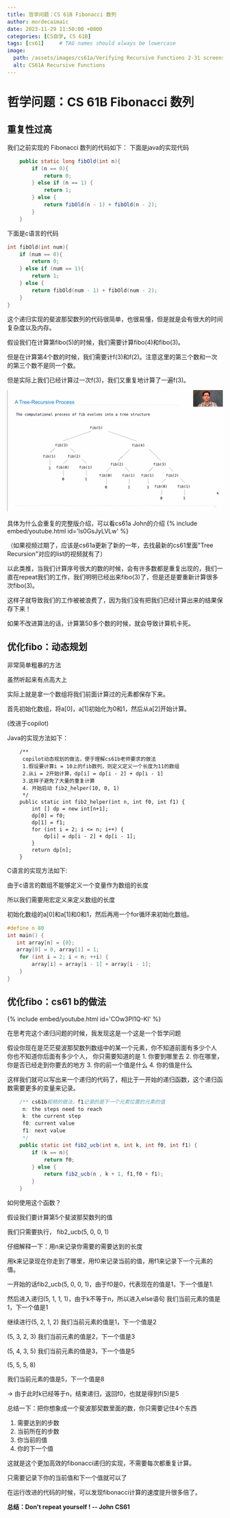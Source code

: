 ```yaml
---
title: 哲学问题：CS 61B Fibonacci 数列
author: mordecaimaic
date: 2023-11-29 11:50:00 +0800
categories: [CS自学, CS 61B]
tags: [cs61]     # TAG names should always be lowercase
image:
  path: /assets/images/cs61a/Verifying Recursive Functions 2-31 screenshot.png
  alt: CS61A Recursive Functions
---
```

# 哲学问题：CS 61B Fibonacci 数列

## 重复性过高
我们之前实现的 Fibonacci 数列的代码如下：
下面是java的实现代码

``` java
    public static long fibOld(int n){
        if (n == 0){
            return 0;
        } else if (n == 1) {
            return 1;
        } else {
            return fibOld(n - 1) + fibOld(n - 2);
        }
    }
```
下面是c语言的代码

```c
int fibOld(int num){
    if (num == 0){
        return 0;
    } else if (num == 1){
        return 1;
    } else {
        return fibOld(num - 1) + fibOld(num - 2);
    }
}
```
这个递归实现的斐波那契数列的代码很简单，也很易懂，但是就是会有很大的时间复杂度以及内存。

假设我们在计算第fibo(5)的时候，我们需要计算fibo(4)和fibo(3)。

但是在计算第4个数的时候，我们需要计f(3)和f(2)。注意这里的第三个数和一次的第三个数不是同一个数。

但是实际上我们已经计算过一次f(3)，我们又重复地计算了一遍f(3)。

!["fibonacci"](/assets/images/cs61a/Tree_Recursion_2-57_screenshot.png "fibonacci")

具体为什么会重复的完整版介绍，可以看cs61a John的介绍
{% include embed/youtube.html id='ls0GsJyLVLw' %}

（如果视频过期了，应该是cs61a更新了新的一年，去找最新的cs61里面"Tree Recursion"对应的list的视频就有了）

以此类推，当我们计算序号很大的数的时候，会有许多数都是重复出现的，我们一直在repeat我们的工作，我们明明已经出来fibo(3)了，但是还是要重新计算很多次fibo(3)。

这样子就导致我们的工作被被浪费了，因为我们没有把我们已经计算出来的结果保存下来！

如果不改进算法的话，计算第50多个数的时候，就会导致计算机卡死。

## 优化fibo：动态规划

非常简单粗暴的方法

虽然听起来有点高大上

实际上就是拿一个数组将我们前面计算过的元素都保存下来。

首先初始化数组，将a[0]，a[1]初始化为0和1，然后从a[2]开始计算。

(改进于copilot)

Java的实现方法如下：
```
    /**
     copilot动态规划的做法，便于理解cs61b老师要求的做法
     1.假设要计算i = 10上的fib数列，则定义定义一个长度为11的数组
     2.从i = 2开始计算，dp[i] = dp[i - 2] + dp[i - 1]
     3.这样子避免了大量的重复计算
     4. 开始启动 fib2_helper(10, 0, 1)
     */
    public static int fib2_helper(int n, int f0, int f1) {
        int [] dp = new int[n+1];
        dp[0] = f0;
        dp[1] = f1;
        for (int i = 2; i <= n; i++) {
            dp[i] = dp[i - 2] + dp[i - 1];
        }
        return dp[n];
    }
```

C语言的实现方法如下:

由于c语言的数组不能够定义一个变量作为数组的长度

所以我们需要用宏定义来定义数组的长度

初始化数组的a[0]和a[1]和0和1，然后再用一个for循环来初始化数组。

```c
#define n 80
int main() {
   int array[n] = {0};
   array[0] = 0, array[1] = 1;
    for (int i = 2; i < n; ++i) {
        array[i] = array[i - 1] + array[i - 1];
    }
}
```

## 优化fibo：cs61 b的做法

{% include embed/youtube.html id='COw3Pl1Q-KI' %}

在思考完这个递归问题的时候，我发现这是一个这是一个哲学问题

假设你现在是茫茫斐波那契数列数组中的某一个元素，你不知道前面有多少个人
    你也不知道你后面有多少个人，
    你只需要知道的是
    1. 你要到哪里去
    2. 你在哪里，你是否已经走到你要去的地方
    3. 你的前一个值是什么
    4. 你的值是什么

这样我们就可以写出来一个递归的代码了，相比于一开始的递归函数，这个递归函数需要更多的变量来记录。

```java
    /** cs61b视频的做法，f1记录的是下一个元素位置的元素的值
     n: the steps need to reach
     k: the current step
     f0: current value
     f1: next value
     */
    public static int fib2_ucb(int n, int k, int f0, int f1) {
        if (k == n){
            return f0;
        } else {
            return fib2_ucb(n , k + 1, f1,f0 + f1);
        }
    }
```
如何使用这个函数？

假设我们要计算第5个斐波那契数列的值

我们只需要执行， fib2_ucb(5, 0, 0, 1)

仔细解释一下：用n来记录你需要的需要达到的长度

用k来记录现在你走到了哪里，用f0来记录当前的值，用f1来记录下一个元素的值。

一开始的话fib2_ucb(5, 0, 0, 1)，由于f0是0，代表现在的值是1，下一个值是1.

然后进入递归(5, 1, 1, 1)，由于k不等于n，所以进入else语句
我们当前元素的值是1，下一个值是1

继续进行(5, 2, 1, 2)
我们当前元素的值是1，下一个值是2

(5, 3, 2, 3)
我们当前元素的值是2，下一个值是3

(5, 4, 3, 5)
我们当前元素的值是3，下一个值是5

(5, 5, 5, 8) 

我们当前元素的值是5，下一个值是8

-> 由于此时k已经等于n，结束递归，返回f0，也就是得到f(5)是5

总结一下：把你想象成一个斐波那契数里面的数，你只需要记住4个东西
1. 需要达到的步数
2. 当前所在的步数
3. 你当前的值
4. 你的下一个值

这就是这个更加高效的fibonacci递归的实现，不需要每次都重复计算。

只需要记录下你的当前值和下一个值就可以了

在运行改进的代码的时候，可以发现fibonacci计算的速度提升很多倍了。

**总结：Don't repeat yourself ! -- John CS61**



